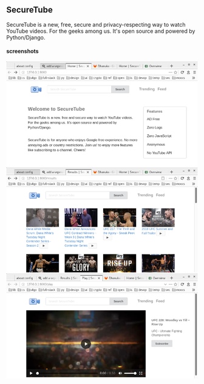 ## SecureTube

SecureTube is a new, free, secure and privacy-respecting way to watch YouTube videos. For the geeks among us. It's open source and powered by Python/Django.

#### screenshots

![Home](static/img/1.png)
![Search](static/img/2.png)
![Results](static/img/3.png)
